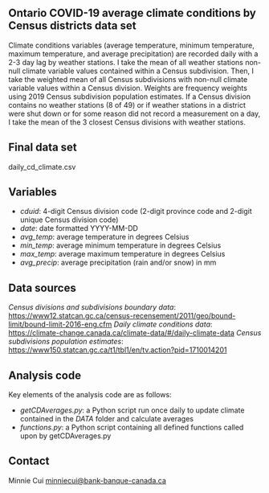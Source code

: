 ## Ontario COVID-19 average climate conditions by Census districts data set

Climate conditions variables (average temperature, minimum temperature, maximum temperature, and average precipitation) are recorded daily with a 2-3 day lag by weather stations. I take the mean of all weather stations non-null climate variable values contained within a Census subdivision. Then, I take the weighted mean of all Census subdivisions with non-null climate variable values within a Census division. Weights are frequency weights using 2019 Census subdivision population estimates. If a Census division contains no weather stations (8 of 49) or if weather stations in a district were shut down or for some reason did not record a measurement on a day, I take the mean of the 3 closest Census divisions with weather stations.

## Final data set

daily_cd_climate.csv

## Variables

- *cduid*: 4-digit Census division code (2-digit province code and 2-digit unique Census division code)
- *date*: date formatted YYYY-MM-DD
- *avg_temp*: average temperature in degrees Celsius
- *min_temp*: average minimum temperature in degrees Celsius
- *max_temp*: average maximum temperature in degrees Celsius
- *avg_precip*: average precipitation (rain and/or snow) in mm

## Data sources

*Census divisions and subdivisions boundary data*: https://www12.statcan.gc.ca/census-recensement/2011/geo/bound-limit/bound-limit-2016-eng.cfm
*Daily climate conditions data*: https://climate-change.canada.ca/climate-data/#/daily-climate-data
*Census subdivisions population estimates*: https://www150.statcan.gc.ca/t1/tbl1/en/tv.action?pid=1710014201 

## Analysis code

Key elements of the analysis code are as follows:
- *getCDAverages.py*: a Python script run once daily to update climate contained in the *DATA* folder and calculate averages
- *functions.py*: a Python script containing all defined functions called upon by getCDAverages.py

## Contact
Minnie Cui
minniecui@bank-banque-canada.ca
